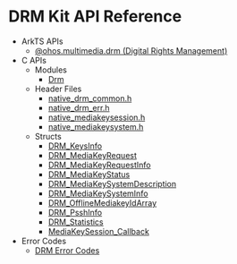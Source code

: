 # DRM Kit API Reference

- ArkTS APIs
  - [@ohos.multimedia.drm (Digital Rights Management)](js-apis-drm.md)
- C APIs
  - Modules
    - [Drm](_drm.md)
  - Header Files
    - [native_drm_common.h](native__drm__common_8h.md)
    - [native_drm_err.h](native__drm__err_8h.md)
    - [native_mediakeysession.h](native__mediakeysession_8h.md)
    - [native_mediakeysystem.h](native__mediakeysystem_8h.md)
  - Structs
    - [DRM_KeysInfo](_d_r_m___keys_info.md)
    - [DRM_MediaKeyRequest](_d_r_m___media_key_request.md)
    - [DRM_MediaKeyRequestInfo](_d_r_m___media_key_request_info.md)
    - [DRM_MediaKeyStatus](_d_r_m___media_key_status.md)
    - [DRM_MediaKeySystemDescription](_d_r_m___media_key_system_description.md)
    - [DRM_MediaKeySystemInfo](_d_r_m___media_key_system_info.md)
    - [DRM_OfflineMediakeyIdArray](_d_r_m___offline_mediakey_id_array.md)
    - [DRM_PsshInfo](_d_r_m___pssh_info.md)
    - [DRM_Statistics](_d_r_m___statistics.md)
    - [MediaKeySession_Callback](_media_key_session___callback.md)
- Error Codes
  - [DRM Error Codes](errorcode-drm.md)
